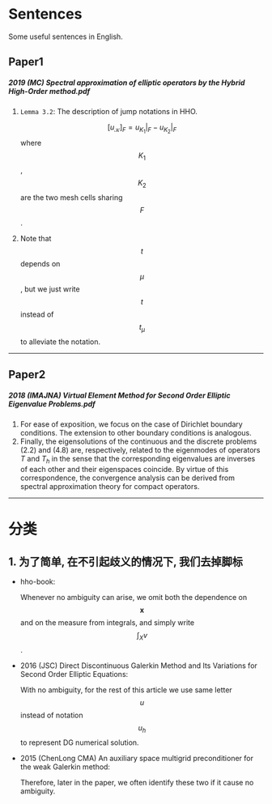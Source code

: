 # Sentences

Some useful sentences in English.

## Paper1

##### 2019 (MC) Spectral approximation of elliptic operators by the Hybrid High-Order method.pdf

1. `Lemma 3.2`: The description of jump notations in HHO.

    $$[u_{\mathcal{K}}]_F= u_{K_1}|_F - u_{K_2}|_F$$ where $$K_1$$,  $$K_2$$ are the two mesh cells sharing $$F$$.

2. Note that $$t$$ depends on $$\mu$$, but we just write $$t$$ instead of $$t_{\mu}$$ to alleviate the notation.



---

## Paper2

##### 2018 (IMAJNA) Virtual Element Method for Second Order Elliptic Eigenvalue Problems.pdf

1. For ease of exposition, we focus on the case of Dirichlet boundary conditions. The extension to other boundary conditions is analogous.
2. Finally, the eigensolutions of the continuous and the discrete problems $(2.2)$ and $(4.8)$ are, respectively, related to the eigenmodes of operators $T$ and $T_h$ in the sense that the corresponding eigenvalues are inverses of each other and their eigenspaces coincide. By virtue of this correspondence, the convergence analysis can be derived from spectral approximation theory for compact operators.



---

# 分类

## 1. 为了简单, 在不引起歧义的情况下, 我们去掉脚标

- hho-book:

  Whenever no ambiguity can arise, we omit both the dependence on $$\pmb x$$ and on the measure from integrals, and simply write $$\int_X v$$.

- 2016 (JSC) Direct Discontinuous Galerkin Method and Its Variations for Second Order Elliptic Equations: 

  With no ambiguity, for the rest of this article we use same letter $$u$$ instead of notation $$u_h$$ to represent DG numerical solution.

- 2015 (ChenLong CMA) An auxiliary space multigrid preconditioner for the weak Galerkin method:

  Therefore, later in the paper, we often identify these two if it cause no ambiguity.



